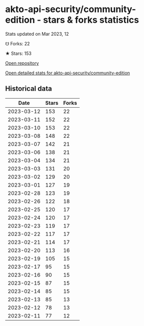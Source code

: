 # akto-api-security/community-edition - stars & forks statistics

Stats updated on Mar 2023, 12

☋ Forks: 22

★ Stars: 153

[Open repository](https://github.com/akto-api-security/community-edition)

[Open detailed stats for akto-api-security/community-edition](https://reviewgithub.com/rep/akto-api-security/community-edition)

## Historical data
| Date | Stars | Forks |
|------|-------|-------|
| 2023-03-12 | 153 | 22 | 
| 2023-03-11 | 152 | 22 | 
| 2023-03-10 | 153 | 22 | 
| 2023-03-08 | 148 | 22 | 
| 2023-03-07 | 142 | 21 | 
| 2023-03-06 | 138 | 21 | 
| 2023-03-04 | 134 | 21 | 
| 2023-03-03 | 131 | 20 | 
| 2023-03-02 | 129 | 20 | 
| 2023-03-01 | 127 | 19 | 
| 2023-02-28 | 123 | 19 | 
| 2023-02-26 | 122 | 18 | 
| 2023-02-25 | 120 | 17 | 
| 2023-02-24 | 120 | 17 | 
| 2023-02-23 | 119 | 17 | 
| 2023-02-22 | 117 | 17 | 
| 2023-02-21 | 114 | 17 | 
| 2023-02-20 | 113 | 16 | 
| 2023-02-19 | 105 | 15 | 
| 2023-02-17 | 95 | 15 | 
| 2023-02-16 | 90 | 15 | 
| 2023-02-15 | 87 | 15 | 
| 2023-02-14 | 85 | 15 | 
| 2023-02-13 | 85 | 13 | 
| 2023-02-12 | 78 | 13 | 
| 2023-02-11 | 77 | 12 | 

